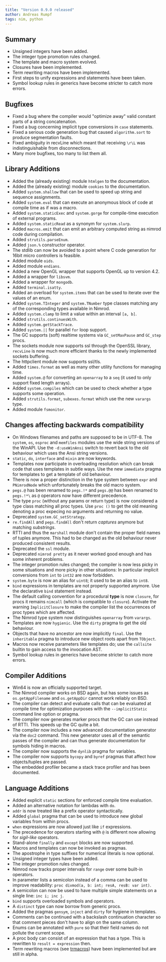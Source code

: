 ```yaml
---
title: "Version 0.9.0 released"
author: Andreas Rumpf
tags: nim, python
---
```


Summary
-------
* Unsigned integers have been added.
* The integer type promotion rules changed.
* The template and macro system evolved.
* Closures have been implemented.
* Term rewriting macros have been implemented.
* First steps to unify expressions and statements have been taken.
* Symbol lookup rules in generics have become stricter to catch more errors.


Bugfixes
--------

- Fixed a bug where the compiler would "optimize away" valid constant parts of
  a string concatenation.
- Fixed a bug concerning implicit type conversions in ``case`` statements.
- Fixed a serious code generation bug that caused ``algorithm.sort`` to
  produce segmentation faults.
- Fixed ambiguity in recvLine which meant that receiving ``\r\L`` was
  indistinguishable from disconnections.
- Many more bugfixes, too many to list them all.


Library Additions
-----------------

- Added the (already existing) module ``htmlgen`` to the documentation.
- Added the (already existing) module ``cookies`` to the documentation.
- Added ``system.shallow`` that can be used to speed up string and sequence
  assignments.
- Added ``system.eval`` that can execute an anonymous block of code at
  compile time as if was a macro.
- Added ``system.staticExec`` and ``system.gorge`` for compile-time execution
  of external programs.
- Added ``system.staticRead`` as a synonym for ``system.slurp``.
- Added ``macros.emit`` that can emit an arbitrary computed string as nimrod
  code during compilation.
- Added ``strutils.parseEnum``.
- Added ``json.%`` constructor operator.
- The stdlib can now be avoided to a point where C code generation for 16bit
  micro controllers is feasible.
- Added module ``oids``.
- Added module ``endians``.
- Added a new OpenGL wrapper that supports OpenGL up to version 4.2.
- Added a wrapper for ``libsvm``.
- Added a wrapper for ``mongodb``.
- Added ``terminal.isatty``.
- Added an overload for ``system.items`` that can be used to iterate over the
  values of an enum.
- Added ``system.TInteger`` and ``system.TNumber`` type classes matching
  any of the corresponding types available in Nimrod.
- Added ``system.clamp`` to limit a value within an interval ``[a, b]``.
- Added ``strutils.continuesWith``.
- Added ``system.getStackTrace``.
- Added ``system.||`` for parallel ``for`` loop support.
- The GC supports (soft) realtime systems via ``GC_setMaxPause``
  and ``GC_step`` procs.
- The sockets module now supports ssl through the OpenSSL library, ``recvLine``
  is now much more efficient thanks to the newly implemented sockets buffering.
- The httpclient module now supports ssl/tls.
- Added ``times.format`` as well as many other utility functions
  for managing time.
- Added ``system.@`` for converting an ``openarray`` to a ``seq`` (it used to
  only support fixed length arrays).
- Added ``system.compiles`` which can be used to check whether a type supports
  some operation.
- Added ``strutils.format``, ``subexes.format`` which use the
  new ``varargs`` type.
- Added module ``fsmonitor``.

Changes affecting backwards compatibility
-----------------------------------------

- On Windows filenames and paths are supposed to be in UTF-8.
  The ``system``, ``os``, ``osproc`` and ``memfiles`` modules use the wide
  string versions of the WinAPI. Use the ``-d:useWinAnsi`` switch to revert
  back to the old behaviour which uses the Ansi string versions.
- ``static``, ``do``, ``interface`` and ``mixin`` are now keywords.
- Templates now participate in overloading resolution which can break code that
  uses templates in subtle ways. Use the new ``immediate`` pragma for templates
  to get a template of old behaviour.
- There is now a proper distinction in the type system between ``expr`` and
  ``PNimrodNode`` which unfortunately breaks the old macro system.
- ``pegs.@`` has been renamed to ``pegs.!*`` and ``pegs.@@`` has been renamed
  to ``pegs.!*\`` as ``@`` operators now have different precedence.
- The type ``proc`` (without any params or return type) is now considered a
  type class matching all proc types. Use ``proc ()`` to get the old meaning
  denoting a proc expecing no arguments and returning no value.
- Deprecated ``system.GC_setStrategy``.
- ``re.findAll`` and ``pegs.findAll`` don't return *captures* anymore but
  matching *substrings*.
- RTTI and thus the ``marshall`` module don't contain the proper field names
  of tuples anymore. This had to be changed as the old behaviour never
  produced consistent results.
- Deprecated the ``ssl`` module.
- Deprecated ``nimrod pretty`` as it never worked good enough and has some
  inherent problems.
- The integer promotion rules changed; the compiler is now less picky in some
  situations and more picky in other situations: In particular implicit
  conversions from ``int`` to ``int32`` are now forbidden.
- ``system.byte`` is now an alias for ``uint8``; it used to be an alias
  to ``int8``.
- ``bind`` expressions in templates are not properly supported anymore. Use
  the declarative ``bind`` statement instead.
- The default calling convention for a procedural **type** is now ``closure``,
  for procs it remains ``nimcall`` (which is compatible to ``closure``).
  Activate the warning ``ImplicitClosure`` to make the compiler list the
  occurrences of proc types which are affected.
- The Nimrod type system now distinguishes ``openarray`` from ``varargs``.
- Templates are now ``hygienic``. Use the ``dirty`` pragma to get the old
  behaviour.
- Objects that have no ancestor are now implicitly ``final``. Use
  the ``inheritable`` pragma to introduce new object roots apart
  from ``TObject``.
- Macros now receive parameters like templates do; use the ``callsite`` builtin
  to gain access to the invocation AST.
- Symbol lookup rules in generics have become stricter to catch more errors.


Compiler Additions
------------------

- Win64 is now an officially supported target.
- The Nimrod compiler works on BSD again, but has some issues
  as ``os.getAppFilename`` and ``os.getAppDir`` cannot work reliably on BSD.
- The compiler can detect and evaluate calls that can be evaluated at compile
  time for optimization purposes with the ``--implicitStatic`` command line
  option or pragma.
- The compiler now generates marker procs that the GC can use instead of RTTI.
  This speeds up the GC quite a bit.
- The compiler now includes a new advanced documentation generator
  via the ``doc2`` command. This new generator uses all of the semantic passes
  of the compiler and can thus generate documentation for symbols hiding in
  macros.
- The compiler now supports the ``dynlib`` pragma for variables.
- The compiler now supports ``bycopy`` and ``byref`` pragmas that affect how
  objects/tuples are passed.
- The embedded profiler became a stack trace profiler and has been documented.


Language Additions
------------------

- Added explicit ``static`` sections for enforced compile time evaluation.
- Added an alternative notation for lambdas with ``do``.
- ``addr`` is now treated like a prefix operator syntactically.
- Added ``global`` pragma that can be used to introduce new global variables
  from within procs.
- ``when`` expressions are now allowed just like ``if`` expressions.
- The precedence for operators starting with ``@`` is different now
  allowing for *sigil-like* operators.
- Stand-alone ``finally`` and ``except`` blocks are now supported.
- Macros and templates can now be invoked as pragmas.
- The apostrophe in type suffixes for numerical literals is now optional.
- Unsigned integer types have been added.
- The integer promotion rules changed.
- Nimrod now tracks proper intervals for ``range`` over some built-in operators.
- In parameter lists a semicolon instead of a comma can be used to improve
  readability: ``proc divmod(a, b: int; resA, resB: var int)``.
- A semicolon can now be used to have multiple simple statements on a single
  line: ``inc i; inc j``.
- ``bind`` supports overloaded symbols and operators.
- A ``distinct`` type can now borrow from generic procs.
- Added the pragmas ``gensym``, ``inject`` and ``dirty`` for hygiene
  in templates.
- Comments can be continued with a backslash continuation character so that
  comment pieces don't have to align on the same column.
- Enums can be annotated with ``pure`` so that their field names do not pollute
  the current scope.
- A proc body can consist of an expression that has a type. This is rewritten
  to ``result = expression`` then.
- Term rewriting macros (see
  [trmacros](https://nim-lang.org/docs/manual.html#term-rewriting-macros))
  have been implemented but are still in alpha.
